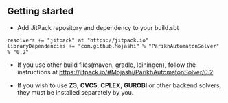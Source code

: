 ## Getting started
- Add JitPack repository and dependency to your build.sbt
```
resolvers += "jitpack" at "https://jitpack.io"
libraryDependencies += "com.github.Mojashi" % "ParikhAutomatonSolver" % "0.2"	
```
- If you use other build files(maven, gradle, leiningen), follow the instructions at https://jitpack.io/#Mojashi/ParikhAutomatonSolver/0.2

- If you wish to use **Z3**, **CVC5**, **CPLEX**, **GUROBI** or other backend solvers, they must be installed separately by you.